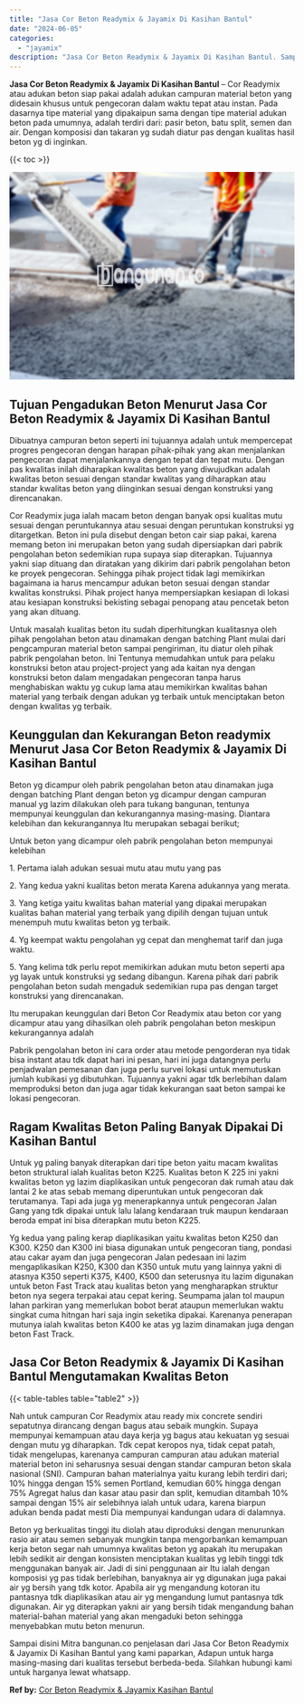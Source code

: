 ```yaml
---
title: "Jasa Cor Beton Readymix & Jayamix Di Kasihan Bantul"
date: "2024-06-05"
categories: 
  - "jayamix"
description: "Jasa Cor Beton Readymix & Jayamix Di Kasihan Bantul. Sampai disini Mitra bangunan.co penjelasan dari Jasa Cor Beton Readymix & Jayamix Di Kasihan Bantul yang..."
---
```


**Jasa Cor Beton Readymix & Jayamix Di Kasihan Bantul** – Cor Readymix atau adukan beton siap pakai adalah adukan campuran material beton yang didesain khusus untuk pengecoran dalam waktu tepat atau instan. Pada dasarnya tipe material yang dipakaipun sama dengan tipe material adukan beton pada umumnya, adalah terdiri dari: pasir beton, batu split, semen dan air. Dengan komposisi dan takaran yg sudah diatur pas dengan kualitas hasil beton yg di inginkan.

{{< toc >}}

![Jasa Cor Beton Readymix & Jayamix Di Kasihan Bantul](/images/jasa-cor-readymix-04.png)

## Tujuan Pengadukan Beton Menurut Jasa Cor Beton Readymix & Jayamix Di Kasihan Bantul

Dibuatnya campuran beton seperti ini tujuannya adalah untuk mempercepat progres pengecoran dengan harapan pihak-pihak yang akan menjalankan pengecoran dapat menjalankannya dengan tepat dan tepat mutu. Dengan pas kwalitas inilah diharapkan kwalitas beton yang diwujudkan adalah kwalitas beton sesuai dengan standar kwalitas yang diharapkan atau standar kwalitas beton yang diinginkan sesuai dengan konstruksi yang direncanakan.

Cor Readymix juga ialah macam beton dengan banyak opsi kualitas mutu sesuai dengan peruntukannya atau sesuai dengan peruntukan konstruksi yg ditargetkan. Beton ini pula disebut dengan beton cair siap pakai, karena memang beton ini merupakan beton yang sudah dipersiapkan dari pabrik pengolahan beton sedemikian rupa supaya siap diterapkan. Tujuannya yakni siap dituang dan diratakan yang dikirim dari pabrik pengolahan beton ke proyek pengecoran. Sehingga pihak project tidak lagi memikirkan bagaimana ia harus mencampur adukan beton sesuai dengan standar kwalitas konstruksi. Pihak project hanya mempersiapkan kesiapan di lokasi atau kesiapan konstruksi bekisting sebagai penopang atau pencetak beton yang akan dituang.

Untuk masalah kualitas beton itu sudah diperhitungkan kualitasnya oleh pihak pengolahan beton atau dinamakan dengan batching Plant mulai dari pengcampuran material beton sampai pengiriman, itu diatur oleh pihak pabrik pengolahan beton. Ini Tentunya memudahkan untuk para pelaku konstruksi beton atau project-project yang ada kaitan nya dengan konstruksi beton dalam mengadakan pengecoran tanpa harus menghabiskan waktu yg cukup lama atau memikirkan kwalitas bahan material yang terbaik dengan adukan yg terbaik untuk menciptakan beton dengan kwalitas yg terbaik.

## Keunggulan dan Kekurangan Beton readymix Menurut Jasa Cor Beton Readymix & Jayamix Di Kasihan Bantul

Beton yg dicampur oleh pabrik pengolahan beton atau dinamakan juga dengan batching Plant dengan beton yg dicampur dengan campuran manual yg lazim dilakukan oleh para tukang bangunan, tentunya mempunyai keunggulan dan kekurangannya masing-masing. Diantara kelebihan dan kekurangannya Itu merupakan sebagai berikut;

Untuk beton yang dicampur oleh pabrik pengolahan beton mempunyai kelebihan

1\. Pertama ialah adukan sesuai mutu atau mutu yang pas

2\. Yang kedua yakni kualitas beton merata Karena adukannya yang merata.

3\. Yang ketiga yaitu kwalitas bahan material yang dipakai merupakan kualitas bahan material yang terbaik yang dipilih dengan tujuan untuk menempuh mutu kwalitas beton yg terbaik.

4\. Yg keempat waktu pengolahan yg cepat dan menghemat tarif dan juga waktu.

5\. Yang kelima tdk perlu repot memikirkan adukan mutu beton seperti apa yg layak untuk konstruksi yg sedang dibangun. Karena pihak dari pabrik pengolahan beton sudah mengaduk sedemikian rupa pas dengan target konstruksi yang direncanakan.

Itu merupakan keunggulan dari Beton Cor Readymix atau beton cor yang dicampur atau yang dihasilkan oleh pabrik pengolahan beton meskipun kekurangannya adalah

Pabrik pengolahan beton ini cara order atau metode pengorderan nya tidak bisa instant atau tdk dapat hari ini pesan, hari ini juga datangnya perlu penjadwalan pemesanan dan juga perlu survei lokasi untuk memutuskan jumlah kubikasi yg dibutuhkan. Tujuannya yakni agar tdk berlebihan dalam memproduksi beton dan juga agar tidak kekurangan saat beton sampai ke lokasi pengecoran.

## Ragam Kwalitas Beton Paling Banyak Dipakai Di Kasihan Bantul

Untuk yg paling banyak diterapkan dari tipe beton yaitu macam kwalitas beton struktural ialah kualitas beton K225. Kualitas beton K 225 ini yakni kwalitas beton yg lazim diaplikasikan untuk pengecoran dak rumah atau dak lantai 2 ke atas sebab memang diperuntukan untuk pengecoran dak terutamanya. Tapi ada juga yg menerapkannya untuk pengecoran Jalan Gang yang tdk dipakai untuk lalu lalang kendaraan truk maupun kendaraan beroda empat ini bisa diterapkan mutu beton K225.

Yg kedua yang paling kerap diaplikasikan yaitu kwalitas beton K250 dan K300. K250 dan K300 ini biasa digunakan untuk pengecoran tiang, pondasi atau cakar ayam dan juga pengecoran Jalan pedesaan ini lazim mengaplikasikan K250, K300 dan K350 untuk mutu yang lainnya yakni di atasnya K350 seperti K375, K400, K500 dan seterusnya itu lazim digunakan untuk beton Fast Track atau kualitas beton yang mengharapkan struktur beton nya segera terpakai atau cepat kering. Seumpama jalan tol maupun lahan parkiran yang memerlukan bobot berat ataupun memerlukan waktu singkat cuma hitngan hari saja ingin seketika dipakai. Karenanya penerapan mutunya ialah kwalitas beton K400 ke atas yg lazim dinamakan juga dengan beton Fast Track.

## Jasa Cor Beton Readymix & Jayamix Di Kasihan Bantul Mengutamakan Kwalitas Beton

{{< table-tables table="table2" >}}

Nah untuk campuran Cor Readymix atau ready mix concrete sendiri sepatutnya dirancang dengan bagus atau sebaik mungkin. Supaya mempunyai kemampuan atau daya kerja yg bagus atau kekuatan yg sesuai dengan mutu yg diharapkan. Tdk cepat keropos nya, tidak cepat patah, tidak mengelupas, karenanya campuran campuran atau adukan material material beton ini seharusnya sesuai dengan standar campuran beton skala nasional (SNI). Campuran bahan materialnya yaitu kurang lebih terdiri dari; 10% hingga dengan 15% semen Portland, kemudian 60% hingga dengan 75% Agregat halus dan kasar atau pasir dan split, kemudian ditambah 10% sampai dengan 15% air selebihnya ialah untuk udara, karena biarpun adukan benda padat mesti Dia mempunyai kandungan udara di dalamnya.

Beton yg berkualitas tinggi itu diolah atau diproduksi dengan menurunkan rasio air atau semen sebanyak mungkin tanpa mengorbankan kemampuan kerja beton segar nah umumnya kwalitas beton yg apakah itu merupakan lebih sedikit air dengan konsisten menciptakan kualitas yg lebih tinggi tdk menggunakan banyak air. Jadi di sini penggunaan air Itu ialah dengan komposisi yg pas tidak berlebihan, banyaknya air yg digunakan juga pakai air yg bersih yang tdk kotor. Apabila air yg mengandung kotoran itu pantasnya tdk diaplikasikan atau air yg mengandung lumut pantasnya tdk digunakan. Air yg diterapkan yakni air yang bersih tidak mengandung bahan material-bahan material yang akan mengaduki beton sehingga menyebabkan mutu beton menurun.

Sampai disini Mitra bangunan.co penjelasan dari Jasa Cor Beton Readymix & Jayamix Di Kasihan Bantul yang kami paparkan, Adapun untuk harga masing-masing dari kualitas tersebut berbeda-beda. Silahkan hubungi kami untuk harganya lewat whatsapp.

**Ref by:** [Cor Beton Readymix & Jayamix Kasihan Bantul](https://id.wikipedia.org/wiki/Cor)
